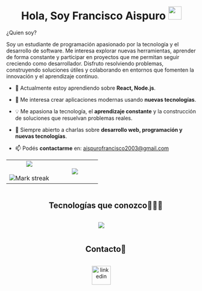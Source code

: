 <h1 align="center">Hola, Soy Francisco Aispuro <img src="https://media.giphy.com/media/hvRJCLFzcasrR4ia7z/giphy.gif" width="35"></h1>
¿Quien soy?


Soy un estudiante de programación apasionado por la tecnología y el desarrollo de software. Me interesa explorar nuevas herramientas, aprender de forma constante y participar en proyectos que me permitan seguir creciendo como desarrollador. Disfruto resolviendo problemas, construyendo soluciones útiles y colaborando en entornos que fomenten la innovación y el aprendizaje continuo.


 - 🔭 Actualmente estoy aprendiendo sobre **React, Node.js**.

 - 🌱 Me interesa crear aplicaciones modernas usando **nuevas tecnologías**.

 - 💡 Me apasiona la tecnología, el **aprendizaje constante** y la construcción de soluciones que resuelvan problemas reales.

 - 💬 Siempre abierto a charlas sobre **desarrollo web, programación y nuevas tecnologías**.
   
 - 📫 Podés **contactarme** en: [aispurofrancisco2003@gmail.com](mailto:aispurofrancisco2003@gmail.com)


<p align="center">

<table align="center">
<tr border="none">
<td width="50%" align="center">
  
  <img  align="center"  src="https://github-readme-stats.vercel.app/api?username=faispuro&theme=dark&show_icons=true&count_private=true" />
  <br></br>
  <img  title="🔥 Get streak stats for your profile at git.io/streak-stats" alt="Mark streak" src="https://github-readme-streak-stats.herokuapp.com/?user=faispuro&theme=dark&hide_border=false" /> 
</td>

<td width="50%" align="center">

  <img  align="center"  src="https://github-readme-stats.anuraghazra1.vercel.app/api/top-langs/?username=faispuro&theme=dark&hide_border=false&no-bg=true&no-frame=true&langs_count=10"/>
  
  </td>
</tr>
</table>

<div id="user-content-toc">
  <ul align="center">
    <summary><h2 style="display: inline-block">Tecnologías que conozco👨🏻‍💻</h2></summary>
  </ul>
</div>
<p align="center">
  <a href="https://skillicons.dev">
    <img src="https://skillicons.dev/icons?i=html,css,js,express,nodejs,github,mongodb,mysql,postman,py,react,vscode" />
  </a>
</p>
<div id="user-content-toc">
  <ul align="center">
    <summary><h2 style="display: inline-block">Contacto🤝</h2></summary>
  </ul>
</div>
<p align="center">
<a href="https://www.linkedin.com/in/francisco-aispuro-95409827a/" target="blank"><img align="center" src="https://user-images.githubusercontent.com/88904952/234979284-68c11d7f-1acc-4f0c-ac78-044e1037d7b0.png" alt="linkedin" height="50" width="50" /></a>


